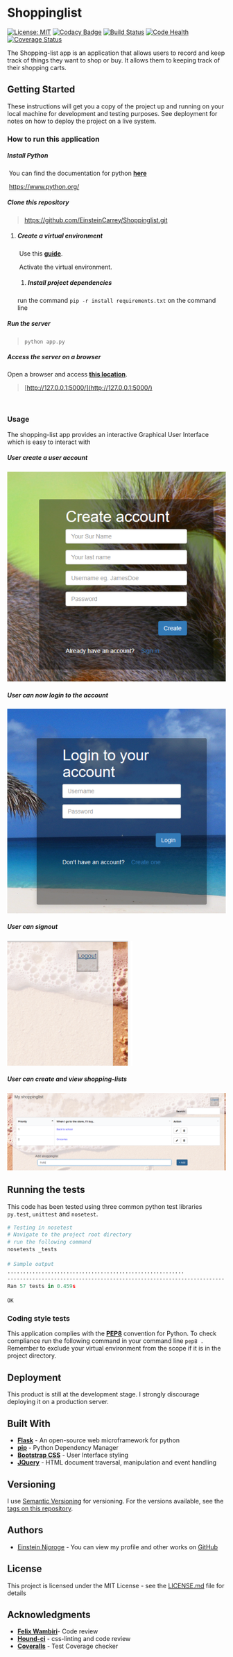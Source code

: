 # Shoppinglist

[![License: MIT](https://img.shields.io/badge/License-MIT-blue.svg)](https://opensource.org/licenses/MIT)
[![Codacy Badge](https://api.codacy.com/project/badge/Grade/5f0fcd8fd4094250b52dcaf7b08f1cb4)](https://www.codacy.com/app/EinsteinCarrey/Shoppinglist?utm_source=github.com&amp;utm_medium=referral&amp;utm_content=EinsteinCarrey/Shoppinglist&amp;utm_campaign=Badge_Grade)
[![Build Status](https://travis-ci.org/EinsteinCarrey/Shoppinglist.svg?branch=master)](https://travis-ci.org/EinsteinCarrey/Shoppinglist)
[![Code Health](https://landscape.io/github/EinsteinCarrey/Shoppinglist/master/landscape.svg?style=flat)](https://landscape.io/github/EinsteinCarrey/Shoppinglist/master)
[![Coverage Status](https://coveralls.io/repos/github/EinsteinCarrey/Shoppinglist/badge.svg?branch=master)](https://coveralls.io/github/EinsteinCarrey/Shoppinglist?branch=master)



The Shopping-list app is an application that allows users to record and keep track of things they want to shop or buy. It allows them to keeping track of their shopping carts.

## Getting Started

These instructions will get you a copy of the project up and running on your local machine for development and testing purposes. See deployment for notes on how to deploy the project on a live system.

### How to run this application

##### Install Python

​	You can find the documentation for python **[here](https://www.python.org/)**

​	https://www.python.org/

##### Clone this repository

> https://github.com/EinsteinCarrey/Shoppinglist.git

1. ##### Create a virtual environment

   ​	Use this [**guide**](http://python-guide-pt-br.readthedocs.io/en/latest/dev/virtualenvs/).

   ​	Activate the  virtual environment.

   1. ##### Install project dependencies

     run the command `pip -r install requirements.txt` on the command line


##### Run the server

> `python app.py`

##### Access the server on a browser

Open a browser and access **[this location](http://127.0.0.1:5000/)**.

> [http://127.0.0.1:5000/](http://127.0.0.1:5000/)

​

### Usage

The shopping-list app provides an interactive Graphical User Interface which is easy to interact with

##### User create a user account

![Sign Up](https://raw.githubusercontent.com/EinsteinCarrey/Shoppinglist/flask/Designs/screenshots/signup-screen.png)

##### User can now login to the account

![Login](https://raw.githubusercontent.com/EinsteinCarrey/Shoppinglist/flask/Designs/screenshots/login-screen.png)

##### User can signout

![Sign-out](https://raw.githubusercontent.com/EinsteinCarrey/Shoppinglist/flask/Designs/screenshots/signout.png)

##### User can create and view shopping-lists

![Shopping-lists](https://raw.githubusercontent.com/EinsteinCarrey/Shoppinglist/flask/Designs/screenshots/shopping-list.png)



## Running the tests

This code has been tested using three common python test libraries `py.test`, `unittest` and `nosetest`.

```python
# Testing in nosetest
# Navigate to the project root directory
# run the following command
nosetests _tests

# Sample output
.........................................................
----------------------------------------------------------------------
Ran 57 tests in 0.459s

OK
```

### Coding style tests

This application complies with the [**PEP8**](https://www.python.org/dev/peps/pep-0008/) convention for Python. To check compliance run the following command in your command line `pep8 .` Remember to exclude your virtual environment from the scope if it is in the project directory.



## Deployment

This product is still at the development stage. I strongly discourage deploying it on a production server.

## Built With

* [**Flask**](http://flask.pocoo.org/) - An open-source  web microframework for python
* [**pip**](https://pypi.python.org/pypi/pip) - Python Dependency Manager
* [**Bootstrap CSS**](http://getbootstrap.com/css/) - User Interface styling
* [**JQuery**](https://jquery.com/) - HTML document traversal, manipulation and event handling

## Versioning

I use [Semantic Versioning](http://semver.org/) for versioning. For the versions available, see the [tags on this repository](https://github.com/your/project/tags).

## Authors

* [Einstein Njoroge](https://github.com/EinsteinCarrey) - You can view my profile and other works on [GitHub](https://github.com/EinsteinCarrey)

## License

This project is licensed under the MIT License - see the [LICENSE.md](LICENSE.md) file for details

## Acknowledgments

* [**Felix Wambiri**](https://github.com/FelixWambiri)- Code review
* [**Hound-ci**](https://github.com/houndci-bot) - css-linting and code review
* **[Coveralls](https://coveralls.io/)** - Test Coverage checker

